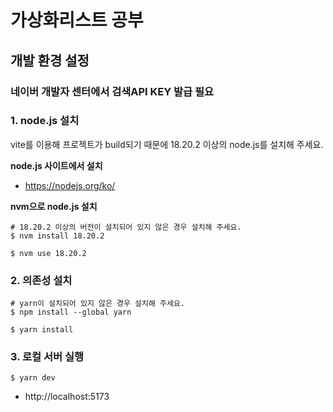# 가상화리스트 공부

## 개발 환경 설정

### 네이버 개발자 센터에서 검색API KEY 발급 필요

### 1. node.js 설치

vite를 이용해 프로젝트가 build되기 때문에 18.20.2 이상의 node.js를 설치해 주세요.

**node.js 사이트에서 설치**

- https://nodejs.org/ko/

**nvm으로 node.js 설치**

```
# 18.20.2 이상의 버전이 설치되어 있지 않은 경우 설치해 주세요.
$ nvm install 18.20.2

$ nvm use 18.20.2
```

### 2. 의존성 설치

```
# yarn이 설치되어 있지 않은 경우 설치해 주세요.
$ npm install --global yarn

$ yarn install
```

### 3. 로컬 서버 실행

```
$ yarn dev
```

- http://localhost:5173

